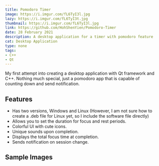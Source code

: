 ```yaml
---
title: Pomodoro Timer
image: https://i.imgur.com/fL6TyI3l.jpg
lazy: https://i.imgur.com/fL6TyI3t.jpg
thumbnail: https://i.imgur.com/fL6TyI3l.jpg
link: https://github.com/HohShenYien/Pomodoro-Timer
date: 28 February 2021
description: A desktop application for a timer with pomodoro feature
cat: Desktop Application
type: none
tags:
- C++
- Qt
---
```


My first attempt into creating a desktop application with Qt framework and C++. Nothing much special, just a pomodoro
app that is capable of counting down and send notification. 

## Features
* Has two versions, Windows and Linux (However, I am not sure how to create a .deb file for Linux yet, so I include the software file directly)
* Allows you to set the duration for focus and rest periods.
* Colorful UI with cute icons.
* Unique sounds upon completion.
* Displays the total focus time at completion.
* Sends notification on session change.

<div>
<v-divider class="my-5"></v-divider>
<h2 class="text-center"> Sample Images</h2>

<br>

  <v-row>
    <v-col cols="12" md="6">
      <project-frame img="https://i.imgur.com/oRj6hB8l.jpg" lazy="https://i.imgur.com/oRj6hB8t.jpg" type="none"></project-frame>
    </v-col>
  <v-col cols="12" md="6">
      <project-frame img="https://i.imgur.com/gh2AHhil.jpg" lazy="https://i.imgur.com/gh2AHhit.jpg" type="none"></project-frame>
    </v-col>
  </v-row>
</div>
